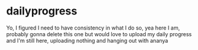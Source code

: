 # dailyprogress
Yo, I figured I need to have consistency in what I do so, yea here I am, probably gonna delete this one but would love to upload my daily progress
and I'm still here, uploading nothing and hanging out with ananya
